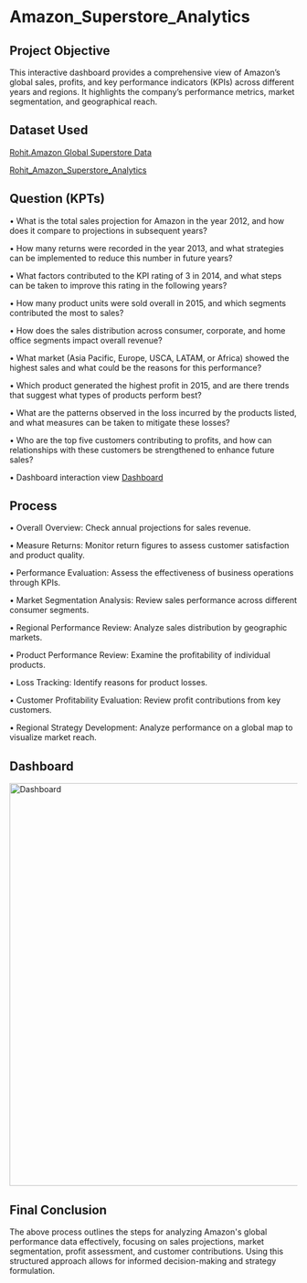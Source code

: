 # Amazon_Superstore_Analytics
## Project Objective
This interactive dashboard provides a comprehensive view of Amazon’s global sales, profits, and key performance indicators (KPIs) across different years and regions. It highlights the company’s performance metrics, market segmentation, and geographical reach.

## Dataset Used
<a href="Amazon_Superstore_Analytics/Global Superstore Data File.xlsx at main · Rohit-Ahirwar/Amazon_Superstore_Analytics · GitHub">Rohit.Amazon Global Superstore Data </a>

<a href="https://github.com/Rohit-Ahirwar/Amazon_Superstore_Analytics/blob/main/Amazom%20Dashboard.pbix">Rohit_Amazon_Superstore_Analytics</a>

## Question (KPTs)
•	What is the total sales projection for Amazon in the year 2012, and how does it compare to projections in subsequent years?

•	How many returns were recorded in the year 2013, and what strategies can be implemented to reduce this number in future years?

•	What factors contributed to the KPI rating of 3 in 2014, and what steps can be taken to improve this rating in the following years?

•	How many product units were sold overall in 2015, and which segments contributed the most to sales?

•	How does the sales distribution across consumer, corporate, and home office segments impact overall revenue?

•	What market (Asia Pacific, Europe, USCA, LATAM, or Africa) showed the highest sales and what could be the reasons for this performance?

•	Which product generated the highest profit in 2015, and are there trends that suggest what types of products perform best?

•	What are the patterns observed in the loss incurred by the products listed, and what measures can be taken to mitigate these losses?

•	Who are the top five customers contributing to profits, and how can relationships with these customers be strengthened to enhance future sales?

•	Dashboard interaction view <a href="https://github.com/Rohit-Ahirwar/Amazon_Superstore_Analytics/blob/main/Dashboard.png">Dashboard</a>

## Process
•	Overall Overview: Check annual projections for sales revenue.

•	Measure Returns: Monitor return figures to assess customer satisfaction and product quality.

•	Performance Evaluation: Assess the effectiveness of business operations through KPIs.

•	Market Segmentation Analysis: Review sales performance across different consumer segments.

•	Regional Performance Review: Analyze sales distribution by geographic markets.

•	Product Performance Review: Examine the profitability of individual products.

•	Loss Tracking: Identify reasons for product losses.

•	Customer Profitability Evaluation: Review profit contributions from key customers.

•	Regional Strategy Development: Analyze performance on a global map to visualize market reach.


## Dashboard
<img width="1248" height="705" alt="Dashboard" src="https://github.com/user-attachments/assets/586c5e94-b4c1-40ad-829d-ae34cdd6056c" />


## Final Conclusion
The above process outlines the steps for analyzing Amazon's global performance data effectively, focusing on sales projections, market segmentation, profit assessment, and customer contributions. Using this structured approach allows for informed decision-making and strategy formulation.
